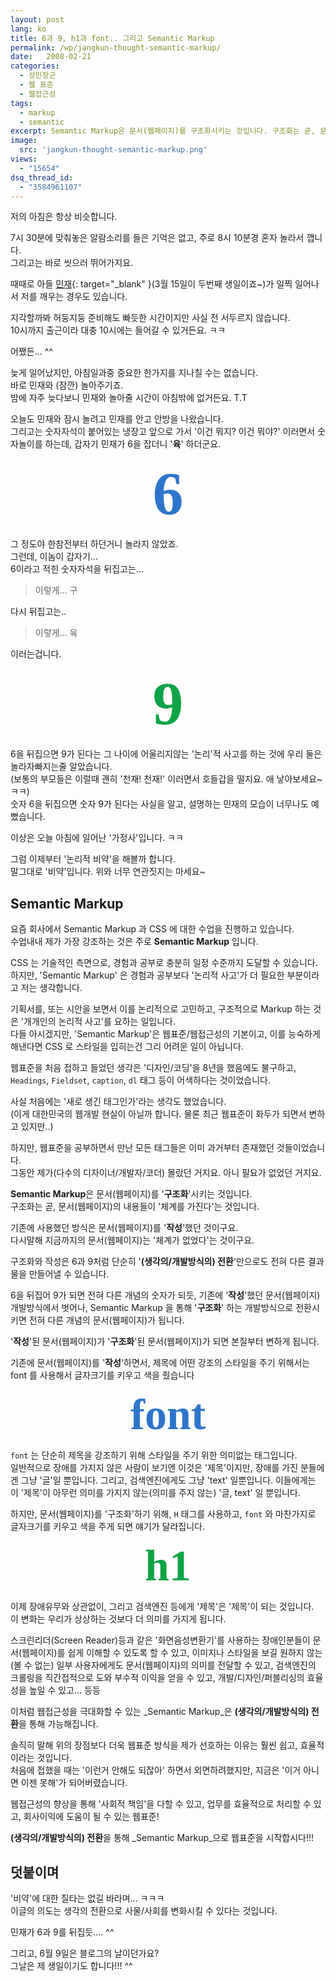```yaml
---
layout: post
lang: ko
title: 6과 9, h1과 font.. 그리고 Semantic Markup
permalink: /wp/jangkun-thought-semantic-markup/
date:   2008-02-21
categories:
  - 성민장군
  - 웹 표준
  - 웹접근성
tags:
  - markup
  - semantic
excerpt: Semantic Markup은 문서(웹페이지)를 구조화시키는 것입니다. 구조화는 곧, 문서(웹페이지)의 내용들이 체계를 가진다는 것입니다. 기존에 사용했던 방식은 문서(웹페이지)를 작성했던 것이구요. 다시말해 지금까지의 문서(웹페이지)는 체계가 없었다는 것이구요. 구조화와 작성은 6과 9처럼 단순히 (생각의/개발방식의) 전환만으로도 전혀 다른 결과물을 만들어낼 수 있습니다. 6을 뒤집어 9가 되면 전혀 다른 개념의 숫자가 되듯, 기존에 작성했던 문서(웹페이지) 개발방식에서 벗어나, Semantic Markup 을 통해 구조화 하는 개발방식으로 전환시키면 전혀 다른 개념의 문서(웹페이지)가 됩니다. 작성된 문서(웹페이지)가 구조화된 문서(웹페이지)가 되면 본질부터 변하게 됩니다. [...]
image:
  src: 'jangkun-thought-semantic-markup.png'
views:
  - "15654"
dsq_thread_id:
  - "3584961107"
---
```


저의 아침은 항상 비슷합니다.
  
7시 30분에 맞춰놓은 알람소리를 들은 기억은 없고, 주로 8시 10분경 혼자 놀라서 깹니다.  
그리고는 바로 씻으러 뛰어가지요.
  
때때로 아들 [민재](//www.flickr.com/photos/jangkunblog/){: target="_blank" }(3월 15일이 두번째 생일이죠~)가 일찍 일어나서 저를 깨우는 경우도 있습니다.
  
지각할까봐 허둥지둥 준비해도 빠듯한 시간이지만 사실 전 서두르지 않습니다.  
10시까지 출근이라 대충 10시에는 들어갈 수 있거든요. ㅋㅋ

어쨌든... ^^
  
늦게 일어났지만, 아침일과중 중요한 한가지를 지나칠 수는 없습니다.  
바로 민재와 (잠깐) 놀아주기죠.  
밤에 자주 늦다보니 민재와 놀아줄 시간이 아침밖에 없거든요. T.T

오늘도 민재와 잠시 놀려고 민재를 안고 안방을 나왔습니다.  
그리고는 숫자자석이 붙어있는 냉장고 앞으로 가서 '이건 뭐지? 이건 뭐야?' 이러면서 숫자놀이를 하는데, 갑자기 민재가 6을 잡더니 '**육**' 하더군요.

<div style="margin: 0px; font: bold 7em tahoma; color: #2d75cc; text-align: center; padding: 0px">
  6
</div>

그 정도야 한참전부터 하던거니 놀라지 않았죠.  
그런데, 이놈이 갑자기...  
6이라고 적힌 숫자자석을 뒤집고는...

> 이렇게... 구

다시 뒤집고는..

> 이렇게... 육

이러는겁니다.

<div style="margin: 0px; font: bold 7em tahoma; color: #0ca445; text-align: center; padding: 0px">
  9
</div>

6을 뒤집으면 9가 된다는 그 나이에 어울리지않는 '논리'적 사고를 하는 것에 우리 둘은 놀라자빠지는줄 알았습니다.  
(보통의 부모들은 이럴때 괜히 '천재! 천재!' 이러면서 호들갑을 떨지요. 애 낳아보세요~ ㅋㅋ)  
숫자 6을 뒤집으면 숫자 9가 된다는 사실을 알고, 설명하는 민재의 모습이 너무나도 예뻤습니다.

이상은 오늘 아침에 일어난 '가정사'입니다. ㅋㅋ
  
그럼 이제부터 '논리적 비약'을 해볼까 합니다.  
말그대로 '비약'입니다. 위와 너무 연관짓지는 마세요~

## Semantic Markup

요즘 회사에서 Semantic Markup 과 CSS 에 대한 수업을 진행하고 있습니다.  
수업내내 제가 가장 강조하는 것은 주로 **Semantic Markup** 입니다.

CSS 는 기술적인 측면으로, 경험과 공부로 충분히 일정 수준까지 도달할 수 있습니다.  
하지만, 'Semantic Markup' 은 경험과 공부보다 '논리적 사고'가 더 필요한 부분이라고 저는 생각합니다.
  
기획서를, 또는 시안을 보면서 이를 논리적으로 고민하고, 구조적으로 Markup 하는 것은 '개개인의 논리적 사고'를 요하는 일입니다.  
다들 아시겠지만, 'Semantic Markup'은 웹표준/웹접근성의 기본이고, 이를 능숙하게 해낸다면 CSS 로 스타일을 입히는건 그리 어려운 일이 아닙니다.

웹표준을 처음 접하고 들었던 생각은 '디자인/코딩'을 8년을 했음에도 불구하고, `Headings`, `Fieldset`, `caption`, `dl` 태그 등이 어색하다는 것이었습니다.
  
사실 처음에는 '새로 생긴 태그인가'라는 생각도 했었습니다.  
(이게 대한민국의 웹개발 현실이 아닐까 합니다. 물론 최근 웹표준이 화두가 되면서 변하고 있지만..)
  
하지만, 웹표준을 공부하면서 만난 모든 태그들은 이미 과거부터 존재했던 것들이었습니다.  
그동안 제가(다수의 디자이너/개발자/코더) 몰랐던 거지요. 아니 필요가 없었던 거지요.

**Semantic Markup**은 문서(웹페이지)를 '**구조화**'시키는 것입니다.  
구조화는 곧, 문서(웹페이지)의 내용들이 '체계를 가진다'는 것입니다.
  
기존에 사용했던 방식은 문서(웹페이지)를 '**작성**'했던 것이구요.  
다시말해 지금까지의 문서(웹페이지)는 '체계가 없었다'는 것이구요.

구조화와 작성은 6과 9처럼 단순히 '**(생각의/개발방식의) 전환**'만으로도 전혀 다른 결과물을 만들어낼 수 있습니다.
  
6을 뒤집어 9가 되면 전혀 다른 개념의 숫자가 되듯, 기존에 '**작성**'했던 문서(웹페이지) 개발방식에서 벗어나, Semantic Markup 을 통해 '**구조화**' 하는 개발방식으로 전환시키면 전혀 다른 개념의 문서(웹페이지)가 됩니다.
  
'**작성**'된 문서(웹페이지)가 '**구조화**'된 문서(웹페이지)가 되면 본질부터 변하게 됩니다.

기존에 문서(웹페이지)를 '**작성**'하면서, 제목에 어떤 강조의 스타일을 주기 위해서는 font 를 사용해서 글자크기를 키우고 색을 줬습니다

<div style="margin: 0px; font: bold 5em tahoma; color: #2d75cc; text-align: center; padding: 0px">
  font
</div>

`font` 는 단순히 제목을 강조하기 위해 스타일을 주기 위한 의미없는 태그입니다.  
일반적으로 장애를 가지지 않은 사람이 보기엔 이것은 '제목'이지만, 장애를 가진 분들에겐 그냥 '글'일 뿐입니다. 그리고, 검색엔진에게도 그냥 'text' 일뿐입니다. 이들에게는 이 '제목'이 아무런 의미를 가지지 않는(의미를 주지 않는) '글, text' 일 뿐입니다.

하지만, 문서(웹페이지)를 '구조화'하기 위해, `H` 태그를 사용하고, `font` 와 마찬가지로 글자크기를 키우고 색을 주게 되면 얘기가 달라집니다.

<div style="margin: 0px; font: bold 5em tahoma; color: #0ca445; text-align: center; padding: 0px">
  h1
</div>

이제 장애유무와 상관없이, 그리고 검색엔진 등에게 '제목'은 '제목'이 되는 것입니다.  
이 변화는 우리가 상상하는 것보다 더 의미를 가지게 됩니다.

스크린리더(Screen Reader)등과 같은 '화면음성변환기'를 사용하는 장애인분들이 문서(웹페이지)를 쉽게 이해할 수 있도록 할 수 있고, 이미지나 스타일을 보길 원하지 않는(볼 수 없는) 일부 사용자에게도 문서(웹페이지)의 의미를 전달할 수 있고, 검색엔진의 크롤링을 직간접적으로 도와 부수적 이익을 얻을 수 있고, 개발/디자인/퍼블리싱의 효율성을 높일 수 있고... 등등

이처럼 웹접근성을 극대화할 수 있는 _Semantic Markup_은 **(생각의/개발방식의) 전환**을 통해 가능해집니다.
  
솔직히 말해 위의 장점보다 더욱 웹표준 방식을 제가 선호하는 이유는 훨씬 쉽고, 효율적이라는 것입니다.  
처음에 접했을 때는 '이런거 안해도 되잖아' 하면서 외면하려했지만, 지금은 '이거 아니면 이젠 못해'가 되어버렸습니다.
  
웹접근성의 향상을 통해 '사회적 책임'을 다할 수 있고, 업무를 효율적으로 처리할 수 있고, 회사이익에 도움이 될 수 있는 웹표준!
  
**(생각의/개발방식의) 전환**을 통해 _Semantic Markup_으로 웹표준을 시작합시다!!!

## 덧붙이며
  
'비약'에 대한 질타는 없길 바라며... ㅋㅋㅋ  
이글의 의도는 생각의 전환으로 사물/사회를 변화시킬 수 있다는 것입니다.
  
민재가 6과 9를 뒤집듯.... ^^

그리고, 6월 9일은 블로그의 날이던가요?  
그날은 제 생일이기도 합니다!!! ^^
